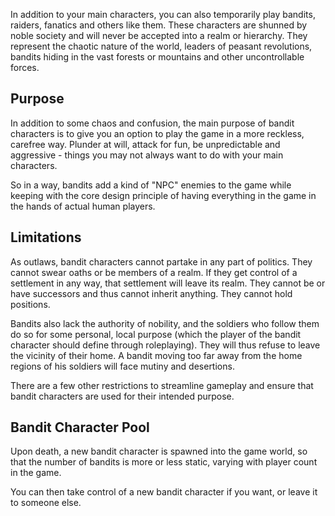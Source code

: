 In addition to your main characters, you can also temporarily play bandits, raiders, fanatics and others like them. These characters are shunned by noble society and will never be accepted into a realm or hierarchy. They represent the chaotic nature of the world, leaders of peasant revolutions, bandits hiding in the vast forests or mountains and other uncontrollable forces.


Purpose
-------

In addition to some chaos and confusion, the main purpose of bandit characters is to give you an option to play the game in a more reckless, carefree way. Plunder at will, attack for fun, be unpredictable and aggressive - things you may not always want to do with your main characters.

So in a way, bandits add a kind of "NPC" enemies to the game while keeping with the core design principle of having everything in the game in the hands of actual human players.


Limitations
-----------

As outlaws, bandit characters cannot partake in any part of politics. They cannot swear oaths or be members of a realm. If they get control of a settlement in any way, that settlement will leave its realm. They cannot be or have successors and thus cannot inherit anything. They cannot hold positions.

Bandits also lack the authority of nobility, and the soldiers who follow them do so for some personal, local purpose (which the player of the bandit character should define through roleplaying). They will thus refuse to leave the vicinity of their home. A bandit moving too far away from the home regions of his soldiers will face mutiny and desertions.

There are a few other restrictions to streamline gameplay and ensure that bandit characters are used for their intended purpose.


Bandit Character Pool
---------------------

Upon death, a new bandit character is spawned into the game world, so that the number of bandits is more or less static, varying with player count in the game.

You can then take control of a new bandit character if you want, or leave it to someone else.
